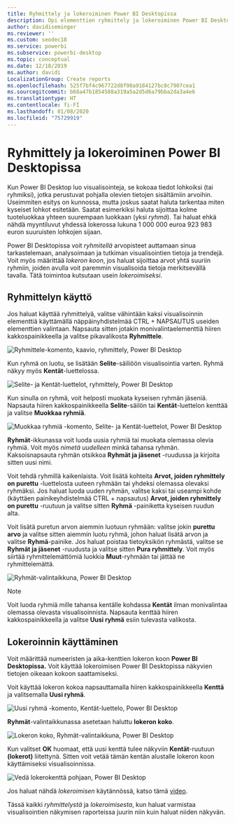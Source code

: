```yaml
---
title: Ryhmittely ja lokeroiminen Power BI Desktopissa
description: Opi elementtien ryhmittely ja lokeroiminen Power BI Desktopissa
author: davidiseminger
ms.reviewer: ''
ms.custom: seodec18
ms.service: powerbi
ms.subservice: powerbi-desktop
ms.topic: conceptual
ms.date: 12/18/2019
ms.author: davidi
LocalizationGroup: Create reports
ms.openlocfilehash: 525f7bf4c967722d8f98a9184127bc8c7907cea1
ms.sourcegitcommit: b68a47b1854588a319a5a2d5d6a79bba2da3a4e6
ms.translationtype: HT
ms.contentlocale: fi-FI
ms.lasthandoff: 01/08/2020
ms.locfileid: "75729919"
---
```

# <a name="use-grouping-and-binning-in-power-bi-desktop"></a>Ryhmittely ja lokeroiminen Power BI Desktopissa
Kun Power BI Desktop luo visualisointeja, se kokoaa tiedot lohkoiksi (tai ryhmiksi), jotka perustuvat pohjalla olevien tietojen sisältämiin arvoihin. Useimmiten esitys on kunnossa, mutta joskus saatat haluta tarkentaa miten kyseiset lohkot esitetään. Saatat esimerkiksi haluta sijoittaa kolme tuoteluokkaa yhteen suurempaan luokkaan (yksi *ryhmä*). Tai haluat ehkä nähdä myyntiluvut yhdessä lokerossa lukuna 1 000 000 euroa 923 983 euron suuruisten lohkojen sijaan.

Power BI Desktopissa voit *ryhmitellä* arvopisteet auttamaan sinua tarkastelemaan, analysoimaan ja tutkiman visualisointien tietoja ja trendejä. Voit myös määrittää *lokeron koon*, jos haluat sijoittaa arvot yhtä suuriin ryhmiin, joiden avulla voit paremmin visualisoida tietoja merkitsevällä tavalla. Tätä toimintoa kutsutaan usein *lokeroimiseksi*.

## <a name="using-grouping"></a>Ryhmittelyn käyttö
Jos haluat käyttää ryhmittelyä, valitse vähintään kaksi visualisoinnin elementtiä käyttämällä näppäinyhdistelmää CTRL + NAPSAUTUS useiden elementtien valintaan. Napsauta sitten jotakin monivalintaelementtiä hiiren kakkospainikkeella ja valitse pikavalikosta **Ryhmittele**.

![Ryhmittele-komento, kaavio, ryhmittely, Power BI Desktop](media/desktop-grouping-and-binning/grouping-binning_1.png)

Kun ryhmä on luotu, se lisätään **Selite**-säiliöön visualisointia varten. Ryhmä näkyy myös **Kentät**-luettelossa.

![Selite- ja Kentät-luettelot, ryhmittely, Power BI Desktop](media/desktop-grouping-and-binning/grouping-binning_2.png)

Kun sinulla on ryhmä, voit helposti muokata kyseisen ryhmän jäseniä. Napsauta hiiren kakkospainikkeella **Selite**-säilön tai **Kentät**-luettelon kenttää ja valitse **Muokkaa ryhmiä**.

![Muokkaa ryhmiä -komento, Selite- ja Kentät-luettelot, Power BI Desktop](media/desktop-grouping-and-binning/grouping-binning_3.png)

**Ryhmät**-ikkunassa voit luoda uusia ryhmiä tai muokata olemassa olevia ryhmiä. Voit myös *nimetä uudelleen* minkä tahansa ryhmän. Kaksoisnapsauta ryhmän otsikkoa **Ryhmät ja jäsenet** -ruudussa ja kirjoita sitten uusi nimi.

Voit tehdä ryhmillä kaikenlaista. Voit lisätä kohteita **Arvot, joiden ryhmittely on purettu** -luettelosta uuteen ryhmään tai yhdeksi olemassa olevaksi ryhmäksi. Jos haluat luoda uuden ryhmän, valitse kaksi tai useampi kohde (käyttäen painikeyhdistelmää CTRL + napsautus) **Arvot, joiden ryhmittely on purettu** -ruutuun ja valitse sitten **Ryhmä** -painiketta kyseisen ruudun alta.

Voit lisätä puretun arvon aiemmin luotuun ryhmään: valitse jokin **purettu arvo** ja valitse sitten aiemmin luotu ryhmä, johon haluat lisätä arvon ja valitse **Ryhmä**-painike. Jos haluat poistaa tietoyksikön ryhmästä, valitse se **Ryhmät ja jäsenet** -ruudusta ja valitse sitten **Pura ryhmittely**. Voit myös siirtää ryhmittelemättömiä luokkia **Muut**-ryhmään tai jättää ne ryhmittelemättä.

![Ryhmät-valintaikkuna, Power BI Desktop](media/desktop-grouping-and-binning/grouping-binning_4.png)

> [!NOTE]
> Voit luoda ryhmiä mille tahansa kentälle kohdassa **Kentät** ilman monivalintaa olemassa olevasta visualisoinnista. Napsauta kenttää hiiren kakkospainikkeella ja valitse **Uusi ryhmä** esiin tulevasta valikosta.

## <a name="using-binning"></a>Lokeroinnin käyttäminen
Voit määrittää numeeristen ja aika-kenttien lokeron koon **Power BI Desktopissa.** Voit käyttää lokeroimisen Power BI Desktopissa näkyvien tietojen oikeaan kokoon saattamiseksi.

Voit käyttää lokeron kokoa napsauttamalla hiiren kakkospainikkeella **Kenttä** ja valitsemalla **Uusi ryhmä**.

![Uusi ryhmä -komento, Kentät-luettelo, Power BI Desktop](media/desktop-grouping-and-binning/grouping-binning_5.png)

**Ryhmät**-valintaikkunassa asetetaan haluttu **lokeron koko**.

![Lokeron koko, Ryhmät-valintaikkuna, Power BI Desktop](media/desktop-grouping-and-binning/grouping-binning_6.png)

Kun valitset **OK** huomaat, että uusi kenttä tulee näkyviin **Kentät**-ruutuun **(lokerot)** liitettynä. Sitten voit vetää tämän kentän alustalle lokeron koon käyttämiseksi visualisoinnissa.

![Vedä lokerokenttä pohjaan, Power BI Desktop](media/desktop-grouping-and-binning/grouping-binning_7.png)

Jos haluat nähdä *lokeroimisen* käytännössä, katso tämä [video](https://www.youtube.com/watch?v=BRvdZSfO0DY).

Tässä kaikki *ryhmittelystä* ja *lokeroimisesta*, kun haluat varmistaa visualisointien näkymisen raporteissa juurin niin kuin haluat niiden näkyvän.
